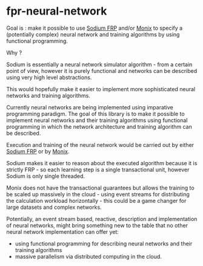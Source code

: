 # fpr-neural-network

Goal is : make it possible to use [Sodium FRP](http://sodium.nz/) and/or [Monix](https://monix.io/docs/3x/) to specify a (potentially complex) neural network and training algorithms by using functional programming.

Why ?

Sodium is essentially a neural network simulator algorithm - from a certain point of view,
however it is purely functional and networks can be described using very high level abstractions.

This would hopefully make it easier to implement more sophisticated neural networks and training
algorithms.

Currently neural networks are being implemented using imparative programming paradigm. The goal of
this library is to make it possible to implement neural networks and their training algorithms
using functional programming in which the network architecture and training algorithm can be described.

Execution and training of the neural network would be carried out by either [Sodium FRP](http://sodium.nz) or by [Monix](https://monix.io/docs/3x/).

Sodium makes it easier to reason about the executed algorithm because it is strictly FRP - so each learning step is a single transactional unit, however Sodium is only single threaded. 

Monix does not have the transactional guarantees but allows the training to be scaled up massively in the cloud - using event streams for distributing the calculation workload horizontally - this could be a game changer for large datasets and complex networks. 

Potentially, an event stream based, reactive, description and implementation of neural networks, might bring something new to the table that no other neural network implementation can offer yet: 
- using functional programming for describing neural networks and their training algorithms 
- massive parallelism via distributed computing in the cloud.



